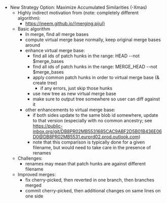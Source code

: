 * New Strategy Option: Maximize Accumulated Similarities (-Xmas)
  * Highly indirect motivation from (note: completely different algorithm):
    * https://jneem.github.io/{merging,pijul}
  * Basic algorithm
    * In merge, find all merge bases
    * compute virtual merge base normally, keep original merge bases around
    * enhance virtual merge base:
      * find all ids of patch hunks in the range: HEAD --not $merge_bases
      * find all ids of patch hunks in the range: MERGE_HEAD --not $merge_bases
      * apply common patch hunks in order to virtual merge base (& create tree)
        * if any errors, just skip those hunks
      * use new tree as new virtual merge base
      * make sure to output tree somewhere so user can diff against it
    * other enhancements to virtual merge base:
      * if both sides update to the same blob id somewhere, update to that
        version (especially with no common ancestry; see https://public-inbox.org/git/DB8PR02MB5531685CAC9ABF2D5B01B436E06D0@DB8PR02MB5531.eurprd02.prod.outlook.com)
      * note that this comparison is typically done for a given filename, but
        would need to take care in the presence of renames
  * Challenges:
    * renames may mean that patch hunks are against different filename
  * Improved merges:
    * fix cherry-picked, then reverted in one branch, then branches merged
    * commit cherry-picked, then additional changes on same lines on one side

